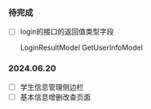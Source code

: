 ### 待完成

- [ ] login的接口的返回值类型字段

  LoginResultModel    GetUserInfoModel

### 2024.06.20

- [ ] 学生信息管理侧边栏
- [ ] 基本信息增删改查页面
